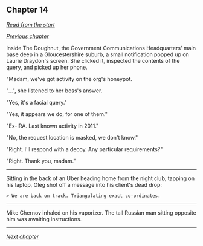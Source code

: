 ## Chapter 14

_[Read from the start](00-preface.md)_

_[Previous chapter](13.md)_

Inside The Doughnut, the Government Communications Headquarters' main base deep in a Gloucestershire suburb, a small notification popped up on Laurie Draydon's screen. She clicked it, inspected the contents of the query, and picked up her phone.

"Madam, we've got activity on the org's honeypot.

"...", she listened to her boss's answer.

"Yes, it's a facial query."

"Yes, it appears we do, for one of them."

"Ex-IRA. Last known activity in 2011."

"No, the request location is masked, we don't know."

"Right. I'll respond with a decoy. Any particular requirements?"

"Right. Thank you, madam."

---

Sitting in the back of an Uber heading home from the night club, tapping on his laptop, Oleg shot off a message into his client's dead drop:

```
> We are back on track. Triangulating exact co-ordinates.
```

---

Mike Chernov inhaled on his vaporizer. The tall Russian man sitting opposite him was awaiting instructions.

---

_[Next chapter](15.md)_
